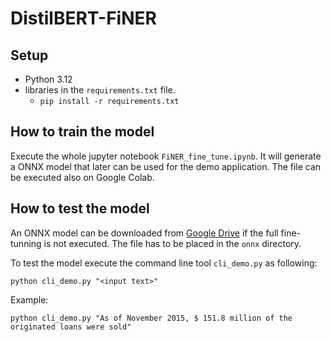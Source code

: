 # DistilBERT-FiNER

## Setup
* Python 3.12
* libraries in the `requirements.txt` file.
  * `pip install -r requirements.txt`

## How to train the model

Execute the whole jupyter notebook `FiNER_fine_tune.ipynb`. It will generate a ONNX model that later can be used for the demo application.
The file can be executed also on Google Colab.

## How to test the model

An ONNX model can be downloaded from [Google Drive](https://drive.google.com/file/d/1pUG8v4JyDPQ7DAfay4CdpThOA-ewL6Wo/view?usp=sharing) if the full fine-tunning is not executed. The file has to be placed in the `onnx` directory.

To test the model execute the command line tool `cli_demo.py` as following:

`python cli_demo.py "<input text>"`

Example:

`python cli_demo.py "As of November 2015, $ 151.8 million of the originated loans were sold"`